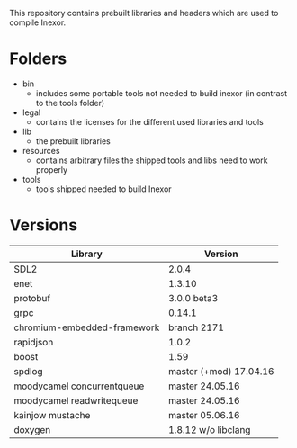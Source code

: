 This repository contains prebuilt libraries and headers
which are used to compile Inexor.



# Folders

* bin
  * includes some portable tools not needed to build inexor (in contrast to the tools folder)
* legal
  * contains the licenses for the different used libraries and tools
* lib
  * the prebuilt libraries
* resources
  * contains arbitrary files the shipped tools and libs need to work properly
* tools
  * tools shipped needed to build Inexor


# Versions

|    Library                   |     Version     |
| ---------------------------- | --------------- |
|    SDL2                      | 2.0.4           |
|    enet                      | 1.3.10          |
|    protobuf                  | 3.0.0 beta3     |
|    grpc                      | 0.14.1          |
|  chromium-embedded-framework | branch 2171     | 
|    rapidjson                 | 1.0.2           |
|    boost                     | 1.59            |
|    spdlog                    | master (+mod) 17.04.16 |
|  moodycamel concurrentqueue  | master 24.05.16 |
|  moodycamel readwritequeue   | master 24.05.16 |
|  kainjow mustache            | master 05.06.16 |
|     doxygen                  | 1.8.12 w/o libclang    |
